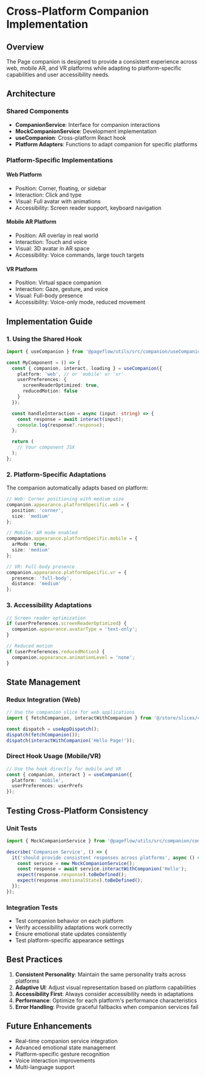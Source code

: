 # Cross-Platform Companion Implementation

## Overview

The Page companion is designed to provide a consistent experience across web, mobile AR, and VR platforms while adapting to platform-specific capabilities and user accessibility needs.

## Architecture

### Shared Components

- **CompanionService**: Interface for companion interactions
- **MockCompanionService**: Development implementation
- **useCompanion**: Cross-platform React hook
- **Platform Adapters**: Functions to adapt companion for specific platforms

### Platform-Specific Implementations

#### Web Platform
- Position: Corner, floating, or sidebar
- Interaction: Click and type
- Visual: Full avatar with animations
- Accessibility: Screen reader support, keyboard navigation

#### Mobile AR Platform
- Position: AR overlay in real world
- Interaction: Touch and voice
- Visual: 3D avatar in AR space
- Accessibility: Voice commands, large touch targets

#### VR Platform
- Position: Virtual space companion
- Interaction: Gaze, gesture, and voice
- Visual: Full-body presence
- Accessibility: Voice-only mode, reduced movement

## Implementation Guide

### 1. Using the Shared Hook

```typescript
import { useCompanion } from '@pageflow/utils/src/companion/useCompanion';

const MyComponent = () => {
  const { companion, interact, loading } = useCompanion({
    platform: 'web', // or 'mobile' or 'vr'
    userPreferences: {
      screenReaderOptimized: true,
      reducedMotion: false
    }
  });

  const handleInteraction = async (input: string) => {
    const response = await interact(input);
    console.log(response?.response);
  };

  return (
    // Your component JSX
  );
};
```

### 2. Platform-Specific Adaptations

The companion automatically adapts based on platform:

```typescript
// Web: Corner positioning with medium size
companion.appearance.platformSpecific.web = {
  position: 'corner',
  size: 'medium'
};

// Mobile: AR mode enabled
companion.appearance.platformSpecific.mobile = {
  arMode: true,
  size: 'medium'
};

// VR: Full-body presence
companion.appearance.platformSpecific.vr = {
  presence: 'full-body',
  distance: 'medium'
};
```

### 3. Accessibility Adaptations

```typescript
// Screen reader optimization
if (userPreferences.screenReaderOptimized) {
  companion.appearance.avatarType = 'text-only';
}

// Reduced motion
if (userPreferences.reducedMotion) {
  companion.appearance.animationLevel = 'none';
}
```

## State Management

### Redux Integration (Web)

```typescript
// Use the companion slice for web applications
import { fetchCompanion, interactWithCompanion } from '@/store/slices/companionSlice';

const dispatch = useAppDispatch();
dispatch(fetchCompanion());
dispatch(interactWithCompanion('Hello Page!'));
```

### Direct Hook Usage (Mobile/VR)

```typescript
// Use the hook directly for mobile and VR
const { companion, interact } = useCompanion({
  platform: 'mobile',
  userPreferences: userPrefs
});
```

## Testing Cross-Platform Consistency

### Unit Tests

```typescript
import { MockCompanionService } from '@pageflow/utils/src/companion/companionService';

describe('Companion Service', () => {
  it('should provide consistent responses across platforms', async () => {
    const service = new MockCompanionService();
    const response = await service.interactWithCompanion('Hello');
    expect(response.response).toBeDefined();
    expect(response.emotionalState).toBeDefined();
  });
});
```

### Integration Tests

- Test companion behavior on each platform
- Verify accessibility adaptations work correctly
- Ensure emotional state updates consistently
- Test platform-specific appearance settings

## Best Practices

1. **Consistent Personality**: Maintain the same personality traits across platforms
2. **Adaptive UI**: Adjust visual representation based on platform capabilities
3. **Accessibility First**: Always consider accessibility needs in adaptations
4. **Performance**: Optimize for each platform's performance characteristics
5. **Error Handling**: Provide graceful fallbacks when companion services fail

## Future Enhancements

- Real-time companion service integration
- Advanced emotional state management
- Platform-specific gesture recognition
- Voice interaction improvements
- Multi-language support